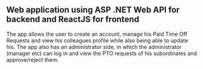## Web application using ASP .NET Web API for backend and ReactJS for frontend
The app allows the user to create an account, manage his Paid Time Off Requests and view his colleagues profile while also being able to update his.
The app also has an administrator side, in which the administrator (manager etc) can log in and view the PTO requests of his subordinates and approve/reject them.
